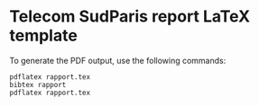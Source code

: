 # Telecom SudParis report LaTeX template


To generate the PDF output, use the following commands:
```
pdflatex rapport.tex
bibtex rapport
pdflatex rapport.tex
```
